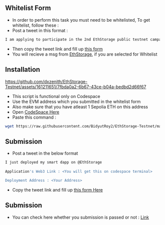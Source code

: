 
## Whitelist Form

- In order to perform this task you must need to be whitelisted, To get whitelist, follow these :
- Post a tweet in this format :
```bash
I am applying to participate in the 2nd EthStorage public testnet campaign, and my wallet address is <your wallet address>. @EthStorage.
```
- Then copy the tweet link and fill up [this form](https://dawme4mo.forms.app/ethstorage-2nd-campaign-application?ref=blog.ethstorage.io)
- You will recieve a msg from [EthStorage](https://x.com/EthStorage), if you are selected for Whitelist


## Installation

https://github.com/dxzenith/EthStorage-Testnet/assets/161211651/7fbda0a2-6b67-43ce-b04a-bedbd2d66f67

- This script is functional only on Codespace
- Use the EVM address which you submitted in the whitelist form
- Also make sure that you have atleast 1 Sepolia ETH on this address
- Open [CodeSpace Here](https://github.com/codespaces)
- Paste this command :
```bash
wget https://raw.githubusercontent.com/BidyutRoy2/EthStorage-Testnet/main/ethstorage.sh && chmod +x ethstorage.sh && ./ethstorage.sh
```


## Submission

- Post a tweet in the below format
```bash
I just deployed my smart dapp on @EthStorage
 
Application's Web3 Link : <You will get this on codespace terminal>

Deployment Address : <Your Address>
```

- Copy the tweet link and fill up [this form Here](https://dawme4mo.forms.app/ethstorage-2nd-campaign-submission?ref=blog.ethstorage.io)

## Submission

- You can check here whether you submission is passed or not : [Link](https://ethstorage.knack.com/campaigns#query/)

